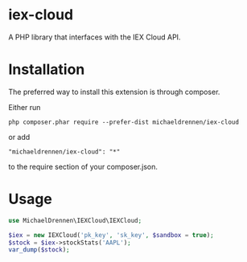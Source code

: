 # iex-cloud
A PHP library that interfaces with the IEX Cloud API.

# Installation
The preferred way to install this extension is through composer.

Either run
```
php composer.phar require --prefer-dist michaeldrennen/iex-cloud
```
or add
```
"michaeldrennen/iex-cloud": "*"
```
to the require section of your composer.json.

# Usage

```php
use MichaelDrennen\IEXCloud\IEXCloud;

$iex = new IEXCloud('pk_key', 'sk_key', $sandbox = true);
$stock = $iex->stockStats('AAPL');
var_dump($stock);
```